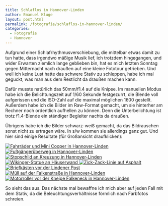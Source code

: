 ```yaml
---
title: Schlaflos in Hannover-Linden
author: Emanuel Kluge
layout: post.html
permalink: /fotografie/schlaflos-in-hannover-linden/
categories:
  - Fotografie
  - Hannover
---
```


Aufgrund einer Schlafrhythmusverschiebung, die mittelbar etwas damit zu tun hatte, dass irgendwo mäßige Musik lief, ich trotzdem hingegangen, und wider Erwarten ziemlich lange geblieben bin, hat es mich letzten Sonntag gegen Mitternacht nach draußen auf eine kleine Fototour getrieben. Und weil ich keine Lust hatte das schwere Stativ zu schleppen, habe ich mal geguckt, was man aus dem Restlicht da draußen machen kann.

Dafür musste natürlich das 50mm/f1.4 auf die Knipse. Im manuellen Modus habe ich die Belichtungszeit auf 1/60 Sekunde festgezurrt, die Blende voll aufgerissen und die ISO-Zahl auf die maximal möglichen 1600 gestellt. Außerdem habe ich die Bilder im Raw-Format gemacht, um sie hinterher am Rechner noch ordentlich aufhellen zu können. Denn die Unterbelichtung ist trotz f1.4-Blende ein ständiger Begleiter nachts da draußen.

Übrigens habe ich die Bilder schwarz-weiß gemacht, da das Bildrauschen sonst nicht zu ertragen wäre. In s/w kommen sie allerdings ganz gut. Und hier sind einige Resultate (für Großansicht draufklicken):

<a href="{{ site.cdnurl }}wp-content/uploads/2009/07/fahrraeder-und-mini-cooper-in-hannover-linden.jpg" rel="lightbox">
  <noscript data-src="/wp-content/uploads/2009/07/fahrraeder-und-mini-cooper-in-hannover-linden-480x319.jpg" data-alt="Fahrräder und Mini Cooper in Hannover-Linden">
<img src="/wp-content/uploads/2009/07/fahrraeder-und-mini-cooper-in-hannover-linden-480x319.jpg" alt="Fahrräder und Mini Cooper in Hannover-Linden">
</noscript>
</a>

<a href="{{ site.cdnurl }}wp-content/uploads/2009/07/fussgaengerueberweg-in-hannover-linden.jpg" rel="lightbox">
  <noscript data-src="/wp-content/uploads/2009/07/fussgaengerueberweg-in-hannover-linden-480x319.jpg" data-alt="Fußgängerüberweg in Hannover-Linden">
<img src="/wp-content/uploads/2009/07/fussgaengerueberweg-in-hannover-linden-480x319.jpg" alt="Fußgängerüberweg in Hannover-Linden">
</noscript>
</a>

<a href="{{ site.cdnurl }}wp-content/uploads/2009/07/stopschild-an-kreuzung-in-hannover-linden.jpg" rel="lightbox">
  <noscript data-src="/wp-content/uploads/2009/07/stopschild-an-kreuzung-in-hannover-linden-480x319.jpg" data-alt="Stopschild an Kreuzung in Hannover-Linden">
<img src="/wp-content/uploads/2009/07/stopschild-an-kreuzung-in-hannover-linden-480x319.jpg" alt="Stopschild an Kreuzung in Hannover-Linden">
</noscript>
</a>

<a href="{{ site.cdnurl }}wp-content/uploads/2009/07/wikinger-statue-an-haeuserwand.jpg" rel="lightbox">
  <noscript data-src="/wp-content/uploads/2009/07/wikinger-statue-an-haeuserwand-480x319.jpg" data-alt="Wikinger-Statue an Häuserwand">
<img src="/wp-content/uploads/2009/07/wikinger-statue-an-haeuserwand-480x319.jpg" alt="Wikinger-Statue an Häuserwand">
</noscript>
</a>

<a href="{{ site.cdnurl }}wp-content/uploads/2009/07/zick-zack-linie-auf-asphalt.jpg" rel="lightbox">
  <noscript data-src="/wp-content/uploads/2009/07/zick-zack-linie-auf-asphalt-480x319.jpg" data-alt="Zick-Zack-Linie auf Asphalt">
<img src="/wp-content/uploads/2009/07/zick-zack-linie-auf-asphalt-480x319.jpg" alt="Zick-Zack-Linie auf Asphalt">
</noscript>
</a>

<a href="{{ site.cdnurl }}wp-content/uploads/2009/07/briefkaesten-vor-der-lindener-post.jpg" rel="lightbox">
  <noscript data-src="/wp-content/uploads/2009/07/briefkaesten-vor-der-lindener-post-480x319.jpg" data-alt="Briefkästen vor der Lindener Post">
<img src="/wp-content/uploads/2009/07/briefkaesten-vor-der-lindener-post-480x319.jpg" alt="Briefkästen vor der Lindener Post">
</noscript>
</a>

<a href="{{ site.cdnurl }}wp-content/uploads/2009/07/muell-auf-der-falkenstrasse-in-hannover-linden.jpg" rel="lightbox">
  <noscript data-src="/wp-content/uploads/2009/07/muell-auf-der-falkenstrasse-in-hannover-linden-480x319.jpg" data-alt="Müll auf der Falkenstraße in Hannover-Linden">
<img src="/wp-content/uploads/2009/07/muell-auf-der-falkenstrasse-in-hannover-linden-480x319.jpg" alt="Müll auf der Falkenstraße in Hannover-Linden">
</noscript>
</a>

<a href="{{ site.cdnurl }}wp-content/uploads/2009/07/motorroller-vor-der-kneipe-falkeneck-in-hannover-linden.jpg" rel="lightbox">
  <noscript data-src="/wp-content/uploads/2009/07/motorroller-vor-der-kneipe-falkeneck-in-hannover-linden-480x319.jpg" data-alt="Motorroller vor der Kneipe Falkeneck in Hannover-Linden">
<img src="/wp-content/uploads/2009/07/motorroller-vor-der-kneipe-falkeneck-in-hannover-linden-480x319.jpg" alt="Motorroller vor der Kneipe Falkeneck in Hannover-Linden">
</noscript>
</a>

So sieht das aus. Das nächste mal bewaffne ich mich aber auf jeden Fall mit dem Stativ, da die Beleuchtungsverhältnisse förmlich nach Farbfotos schreien.

